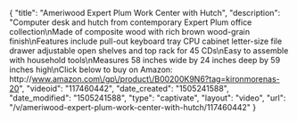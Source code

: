 {
    "title": "Ameriwood Expert Plum Work Center with Hutch",
    "description": "Computer desk and hutch from contemporary Expert Plum office collection\nMade of composite wood with rich brown wood-grain finish\nFeatures include pull-out keyboard tray CPU cabinet letter-size file drawer adjustable open shelves and top rack for 45 CDs\nEasy to assemble with household tools\nMeasures 58 inches wide by 24 inches deep by 59 inches high\nClick below to buy on Amazon: http:\/\/www.amazon.com\/gp\/product\/B00200K9N6?tag=kironmorenas-20",
    "videoid": "117460442",
    "date_created": "1505241588",
    "date_modified": "1505241588",
    "type": "captivate",
    "layout": "video",
    "url": "\/v\/ameriwood-expert-plum-work-center-with-hutch\/117460442"
}